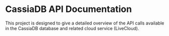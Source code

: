 CassiaDB API Documentation
=========


This project is designed to give a detailed overview of the API calls available in the CassiaDB database and related cloud service (LiveCloud).